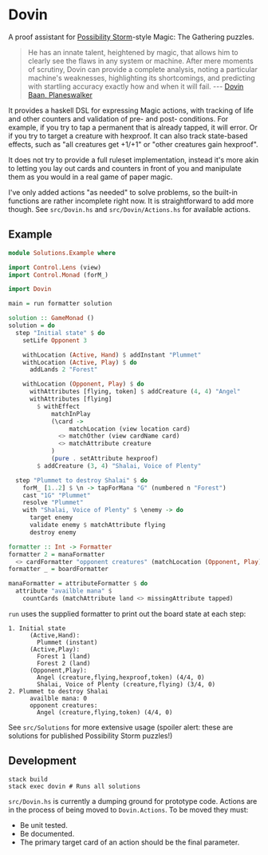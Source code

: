 # Dovin

A proof assistant for [Possibility
Storm](http://www.possibilitystorm.com/)-style Magic: The Gathering puzzles.

> He has an innate talent, heightened by magic, that allows him to clearly see
> the flaws in any system or machine. After mere moments of scrutiny, Dovin can
> provide a complete analysis, noting a particular machine's weaknesses,
> highlighting its shortcomings, and predicting with startling accuracy exactly
> how and when it will fail. --- [Dovin Baan, Planeswalker](https://magic.wizards.com/en/story/planeswalkers/dovin-baan)

It provides a haskell DSL for expressing Magic actions, with tracking of life
and other counters and validation of pre- and post- conditions. For example, if
you try to tap a permanent that is already tapped, it will error. Or if you try
to target a creature with hexproof. It can also track state-based effects, such
as "all creatures get +1/+1" or "other creatures gain hexproof".

It does not try to provide a full ruleset implementation, instead it's more
akin to letting you lay out cards and counters in front of you and manipulate
them as you would in a real game of paper magic.

I've only added actions "as needed" to solve problems, so the built-in
functions are rather incomplete right now. It is straightforward to add more
though. See `src/Dovin.hs` and `src/Dovin/Actions.hs` for available actions.

## Example

``` haskell
module Solutions.Example where

import Control.Lens (view)
import Control.Monad (forM_)

import Dovin

main = run formatter solution

solution :: GameMonad ()
solution = do
  step "Initial state" $ do
    setLife Opponent 3

    withLocation (Active, Hand) $ addInstant "Plummet"
    withLocation (Active, Play) $ do
      addLands 2 "Forest"

    withLocation (Opponent, Play) $ do
      withAttributes [flying, token] $ addCreature (4, 4) "Angel"
      withAttributes [flying]
        $ withEffect
            matchInPlay
            (\card ->
                 matchLocation (view location card)
              <> matchOther (view cardName card)
              <> matchAttribute creature
            )
            (pure . setAttribute hexproof)
        $ addCreature (3, 4) "Shalai, Voice of Plenty"

  step "Plummet to destroy Shalai" $ do
    forM_ [1..2] $ \n -> tapForMana "G" (numbered n "Forest")
    cast "1G" "Plummet"
    resolve "Plummet"
    with "Shalai, Voice of Plenty" $ \enemy -> do
      target enemy
      validate enemy $ matchAttribute flying
      destroy enemy

formatter :: Int -> Formatter
formatter 2 = manaFormatter
  <> cardFormatter "opponent creatures" (matchLocation (Opponent, Play))
formatter _ = boardFormatter

manaFormatter = attributeFormatter $ do
  attribute "availble mana" $
    countCards (matchAttribute land <> missingAttribute tapped)
```

`run` uses the supplied formatter to print out the board state at each step:

    1. Initial state
          (Active,Hand):
            Plummet (instant)
          (Active,Play):
            Forest 1 (land)
            Forest 2 (land)
          (Opponent,Play):
            Angel (creature,flying,hexproof,token) (4/4, 0)
            Shalai, Voice of Plenty (creature,flying) (3/4, 0)
    2. Plummet to destroy Shalai
          availble mana: 0
          opponent creatures:
            Angel (creature,flying,token) (4/4, 0)

See `src/Solutions` for more extensive usage (spoiler alert: these are
solutions for published Possibility Storm puzzles!)

## Development

    stack build
    stack exec dovin # Runs all solutions

`src/Dovin.hs` is currently a dumping ground for prototype code. Actions are in
the process of being moved to `Dovin.Actions`. To be moved they must:

  * Be unit tested.
  * Be documented.
  * The primary target card of an action should be the final parameter.
